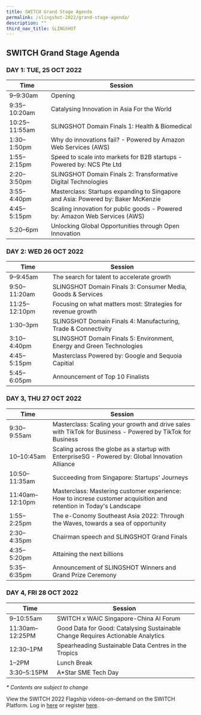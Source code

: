 ```yaml
---
title: SWITCH Grand Stage Agenda
permalink: /slingshot-2022/grand-stage-agenda/
description: ""
third_nav_title: SLINGSHOT
---
```

## SWITCH Grand Stage Agenda

### **DAY 1: TUE, 25 OCT 2022**

| Time | Session | 
| -------- | -------- |
| 9–9:30am  | Opening |
| 9:35–10:20am | Catalysing Innovation in Asia For the World |
| 10:25–11:55am | SLINGSHOT Domain Finals 1: Health & Biomedical |
| 1:30–1:50pm | Why do innovations fail? - Powered by Amazon Web Services (AWS) |
| 1:55–2:15pm | Speed to scale into markets for B2B startups - Powered by: NCS Pte Ltd |
| 2:20–3:50pm | SLINGSHOT Domain Finals 2: Transformative Digital Technologies | 
| 3:55–4:40pm  | Masterclass: Startups expanding to Singapore and Asia: Powered by: Baker McKenzie |
| 4:45–5:15pm | Scaling innovation for public goods - Powered by: Amazon Web Services (AWS) |
| 5:20–6pm | Unlocking Global Opportunities through Open Innovation |

### **DAY 2: WED 26 OCT 2022**

| Time | Session | 
| -------- | -------- |
| 9–9:45am  | The search for talent to accelerate growth |
| 9:50–11:20am  | SLINGSHOT Domain Finals 3: Consumer Media, Goods & Services |
| 11:25–12:10pm  | Focusing on what matters most: Strategies for revenue growth |
| 1:30–3pm | SLINGSHOT Domain Finals 4: Manufacturing, Trade & Connectivity |
| 3:10–4:40pm | SLINGSHOT Domain Finals 5: Environment, Energy and Green Technologies |
| 4:45–5:15pm | Masterclass Powered by: Google and Sequoia Capitial|
| 5:45–6:05pm | Announcement of Top 10 Finalists |


### **DAY 3, THU 27 OCT 2022**

| Time | Session | 
| -------- | -------- |
| 9:30–9:55am | Masterclass: Scaling your growth and drive sales with TikTok for Business - Powered by TikTok for Business |
| 10–10:45am  | Scaling across the globe as a startup with EnterpriseSG - Powered by: Global Innovation Alliance |
| 10:50–11:35am  | Succeeding from Singapore: Startups' Journeys |
| 11:40am–12:10pm  | Masterclass: Mastering customer experience: How to increse customer acquisition and retention in Today's Landscape |
| 1:55–2:25pm | The e-Conomy Southeast Asia 2022: Through the Waves, towards a sea of opportunity |
| 2:30–4:35pm | Chairman speech and SLINGSHOT Grand Finals |
| 4:35–5:20pm | Attaining the next billions |
| 5:35–6:35pm | Announcement of SLINGSHOT Winners and Grand Prize Ceremony |

### **DAY 4, FRI 28 OCT 2022**

| Time | Session | 
| -------- | -------- |
| 9–10:55am | SWITCH x WAIC Singapore-China AI Forum |
| 11:30am–12:25PM | Good Data for Good: Catalysing Sustainable Change Requires Actionable Analytics |
| 12:30–1PM |Spearheading Sustainable Data Centres in the Tropics |
| 1–2PM | Lunch Break |
| 3:30–5:15PM | A\*Star SME Tech Day |

_* Contents are subject to change_

View the SWITCH 2022 Flagship videos-on-demand on the SWITCH Platform. Log in [here](https://community.switchsg.org/login) or register [here](https://community.switchsg.org/register).